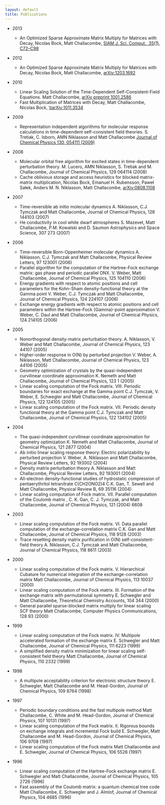 ```yaml
---
layout: default
title: Publications
---
```


-   2013
    -   An Optimized Sparse Approximate Matrix Multiply for Matrices with Decay, Nicolas Bock, Matt Challacombe, [SIAM J. Sci. Comput., 35(1), C72–C98](http://dx.doi.org/10.1137/120870761)

-   2012
    -   An Optimized Sparse Approximate Matrix Multiply for Matrices with Decay, Nicolas Bock, Matt Challacombe, [arXiv:1203.1692](http://arxiv.org/abs/1203.1692)

-   2010
    -   Linear Scaling Solution of the Time-Dependent Self-Consistent-Field Equations. Matt Challacombe, [arXiv preprint 1001.2586](http://arxiv.org/abs/1001.2586)
    -   Fast Multiplication of Matrices with Decay, Matt Challacombe, Nicolas Bock, [\\tarXiv:1011.3534](http://arxiv.org/abs/1011.3534)

-   2009
    -   Representation independent algorithms for molecular response calculations in time-dependent self-consistent field theories. S. Tretiak, C. Isborn, AMN Niklasson and Matt Challacombe [Journal of Chemical Physics 130, 054111 (2009)](http://link.aip.org/link/?JCPSA6/130/054111/1)

-   2008
    -   Molecular orbital free algorithm for excited states in time-dependent perturbation theory. M. Lucero, AMN Niklasson, S. Tretiak and M. Challacombe, Journal of Chemical Physics, 129 064114 (2008)
    -   Cache oblivious storage and access heuristics for blocked matrix-matrix multiplication, Nicolas Bock, Emanuel H. Rubensson, Paweł Sałek, Anders M. N. Niklasson, Matt Challacombe, [arXiv:0808.1108](http://arxiv.org/abs/0808.1108)

-   2007
    -   Time-reversible ab initio molecular dynamics A. Niklasson, C.J. Tymczak and Matt Challacombe, Journal of Chemical Physics, 126 144103 (2007)
    -   He conductivity in cool white dwarf atmospheres S. Mazevet, Matt Challacombe, P.M. Kowalski and D. Saumon Astrophysics and Space Science, 307 273 (2007)

-   2006
    -   Time-reversible Born-Oppenheimer molecular dynamics A. Niklasson, C.J. Tymczak and Matt Challacombe, Physical Review Letters, 97 123001 (2006)
    -   Parallel algorithm for the computation of the Hartree-Fock exchange matrix: gas phase and periodic parallel ONX. V. Weber, Matt Challacombe, Journal of Chemical Physics, 125 104110 (2006)
    -   Energy gradients with respect to atomic positions and cell parameters for the Kohn-Sham density-functional theory at the Gamma point V. Weber, C.J. Tymczak and Matt Challacombe, Journal of Chemical Physics, 124 224107 (2006)
    -   Exchange energy gradients with respect to atomic positions and cell parameters within the Hartree-Fock {Gamma}-point approximation V. Weber, C. Daul and Matt Challacombe, Journal of Chemical Physics, 124 214105 (2006)

-   2005
    -   Nonorthogonal density-matrix perturbation theory. A. Niklasson, V. Weber and Matt Challacombe, Journal of Chemical Physics, 123 44107 (2005)
    -   Higher-order response in O(N) by perturbed projection V. Weber, A. Niklasson, Matt Challacombe, Journal of Chemical Physics, 123 44106 (2005)
    -   Geometry optimization of crystals by the quasi-independent curvilinear coordinate approximation K. Nemeth and Matt Challacombe, Journal of Chemical Physics, 123 1 (2005)
    -   Linear scaling computation of the Fock matrix. VIII. Periodic boundaries for exact exchange at the Gamma point C.J. Tymczak, V. Weber, E. Schwegler and Matt Challacombe, Journal of Chemical Physics, 122 124105 (2005)
    -   Linear scaling computation of the Fock matrix. VII. Periodic density functional theory at the Gamma point C.J. Tymczak and Matt Challacombe, Journal of Chemical Physics, 122 134102 (2005)

-   2004
    -   The quasi-independent curvilinear coordinate approximation for geometry optimization K. Nemeth and Matt Challacombe, Journal of Chemical Physics, 121 2877 (2004)
    -   Ab initio linear scaling response theory: Electric polarizability by perturbed projection V. Weber, A. Niklasson and Matt Challacombe, Physical Review Letters, 92 193002 (2004)
    -   Density matrix perturbation theory A. Niklasson and Matt Challacombe, Physical Review Letters, 92 193001 (2004)
    -   All-electron density-functional studies of hydrostatic compression of pentaerythritol tetranitrate C(CH2ONO2)4 C.K. Gan, T. Sewell and Matt Challacombe, Physical Review B, 69 35116 (2004)
    -   Linear scaling computation of Fock matrix. VII. Parallel computation of the Coulomb matrix , C. K. Gan, C. J. Tymczak, and Matt Challacombe, Journal of Chemical Physics, 121 (2004) 6608

-   2003
    -   Linear scaling computation of the Fock matrix. VI. Data parallel computation of the exchange-correlation matrix C.K. Gan and Matt Challacombe, Journal of Chemical Physics, 118 9128 (2003)
    -   Trace resetting density matrix purification in O(N) self-consistent-field theory A. Niklasson, C.J. Tymczak and Matt Challacombe, Journal of Chemical Physics, 118 8611 (2003)

-   2000
    -   Linear scaling computation of the Fock matrix. V. Hierarchical Cubature for numerical integration of the exchange-correlation matrix Matt Challacombe, Journal of Chemical Physics, 113 10037 (2000)
    -   Linear scaling computation of the Fock matrix. III. Formation of the exchange matrix with permutational symmetry E. Schwegler and Matt Challacombe, Theoretical Chemistry Accounts, 104 344 (2000)
    -   General parallel sparse-blocked matrix multiply for linear scaling SCF theory Matt Challacombe, Computer Physics Communications, 128 93 (2000)

-   1999
    -   Linear scaling computation of the Fock matrix. IV. Multipole accelerated formation of the exchange matrix E. Schwegler and Matt Challacombe, Journal of Chemical Physics, 111 6223 (1999)
    -   A simplified density matrix minimization for linear scaling self-consistent field theory Matt Challacombe, Journal of Chemical Physics, 110 2332 (1999)

-   1998
    -   A multipole acceptability criterion for electronic structure theory E. Schwegler, Matt Challacombe and M. Head-Gordon, Journal of Chemical Physics, 109 8764 (1998)

-   1997
    -   Periodic boundary conditions and the fast multipole method Matt Challacombe, C. White and M. Head-Gordon, Journal of Chemical Physics, 107 10131 (1997)
    -   Linear scaling computation of the Fock matrix. II. Rigorous bounds on exchange integrals and incremental Fock build E. Schwegler, Matt Challacombe and M. Head-Gordon, Journal of Chemical Physics, 106 9708 (1997)
    -   Linear scaling computation of the Fock matrix Matt Challacombe and E. Schwegler, Journal of Chemical Physics, 106 5526 (1997)

-   1996
    -   Linear scaling computation of the Hartree-Fock exchange matrix E. Schwegler and Matt Challacombe, Journal of Chemical Physics, 105 2726 (1996)
    -   Fast assembly of the Coulomb matrix: a quantum chemical tree code Matt Challacombe, E. Schwegler and J. Almlof, Journal of Chemical Physics, 104 4685 (1996)


